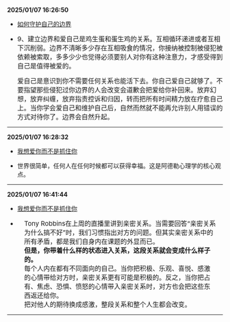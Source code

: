 
**2025/01/07 16:26:50**

- [如何守护自己的边界](https://mp.weixin.qq.com/s/3Hzmi7fw8sxm0i9Lwt9szQ)

- <p bis_size="{&quot;x&quot;:95,&quot;y&quot;:1986,&quot;w&quot;:578,&quot;h&quot;:81,&quot;abs_x&quot;:247,&quot;abs_y&quot;:2258}"><span style="font-size: 15px;" bis_size="{&quot;x&quot;:95,&quot;y&quot;:1990,&quot;w&quot;:578,&quot;h&quot;:75,&quot;abs_x&quot;:247,&quot;abs_y&quot;:2262}">9、建立边界和爱自己是鸡生蛋和蛋生鸡的关系。互相循环递进或者互相下沉削弱。边界不清晰多少存在互相吸食的情况，你接纳被控制被侵犯被依赖被索取，多多少少也觉得必须要别人对你有这种注意力，才感受得到自己是值得被爱的。</span></p><p bis_size="{&quot;x&quot;:95,&quot;y&quot;:2092,&quot;w&quot;:578,&quot;h&quot;:108,&quot;abs_x&quot;:247,&quot;abs_y&quot;:2364}"><span style="font-size: 15px;" bis_size="{&quot;x&quot;:95,&quot;y&quot;:2095,&quot;w&quot;:578,&quot;h&quot;:102,&quot;abs_x&quot;:247,&quot;abs_y&quot;:2367}">爱自己是意识到你不需要任何关系也能活下去。你自己爱自己就够了。不要指望那些侵犯过你边界的人会改变会道歉会把爱给你补回来。放弃幻想，放弃纠缠，放弃指责控诉和归因，转而把所有时间精力放在疗愈自己上。当你学会爱自己和维护自己后，自然而然就不能再允许别人用错误的方式对待你了。边界会自然升起。</span></p>


---


**2025/01/07 16:28:32**

- [我想爱你而不是抓住你](https://mp.weixin.qq.com/s?__biz=MzI4NjEyMzcxMg==&mid=2650564861&idx=1&sn=34069dbbafb0562f5b30bd00496ecc6c&scene=21#wechat_redirect)

- 世界很简单，任何人在任何时候都可以获得幸福。这是阿德勒心理学的核心观点。


---


**2025/01/07 16:41:44**

- [我想爱你而不是抓住你](https://mp.weixin.qq.com/s?__biz=MzI4NjEyMzcxMg==&mid=2650564861&idx=1&sn=34069dbbafb0562f5b30bd00496ecc6c&scene=21#wechat_redirect)

- <section style="margin-left: 16px;margin-right: 16px;"><span style="font-size: 15px;">Tony Robbins在上周的直播里讲到亲密关系。当需要回答“亲密关系为什么搞不好”时，我们习惯指出对方的问题。但其实亲密关系中的所有矛盾，都是我们自身内在课题的外显而已。</span></section><section style="margin-left: 16px;margin-right: 16px;"><strong><span style="font-size: 15px;">但是，你带着什么样的状态进入关系，这段关系就会变成什么样子的。</span></strong><span style="font-size: 15px;"></span></section><section style="margin-left: 16px;margin-right: 16px;"><span style="font-size: 15px;">每个人内在都有不同面向的自己。当你把积极、乐观、喜悦、感激的心情带给对方时，亲密关系更有可能是积极的。反之，当你把占有、焦虑、恐惧、愤怒的心情带入亲密关系时，对方也会把这些东西返还给你。</span></section><section style="margin-left: 16px;margin-right: 16px;"><span style="font-size: 15px;">把对他人的期待换成感激，整段关系和整个人生都会改变。</span></section>


---


